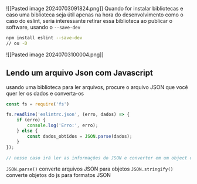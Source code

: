 ![[Pasted image 20240703091824.png]]
Quando for instalar bibliotecas e caso uma biblioteca seja útil apenas na hora do desenvolvimento como o caso do eslint, seria interessante retirar essa biblioteca ao publicar o software, usando o `--save-dev` 
```bash
npm install eslint --save-dev
// ou -D 
```

![[Pasted image 20240703100004.png]]


## Lendo um arquivo Json com Javascript
usando uma biblioteca para ler arquivos, procure o arquivo JSON que você quer ler os dados e converta-os 
```jsx
const fs = require('fs')

fs.readline('eslintrc.json', (erro, dados) => {
	if (erro) {
		console.log('Erro:', erro);
	} else {
		const dados_obtidos = JSON.parse(dados);
	}
});

// nesse caso irá ler as informações do JSON e converter em um object do javascript 
```
`JSON.parse()` converte arquivos JSON para objetos
`JSON.stringify()` converte objetos do js para formatos JSON


